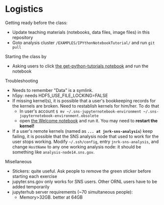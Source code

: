 # Logistics

Getting ready before the class:
* Update teaching materials (notebooks, data files, image files) in this repository
* Goto analysis cluster `/EXAMPLES/IPYthonNotebookTutorial/` and run `git pull`

Starting the class by
* Asking users to click [the get-python-tutorials notebook](https://jupyter.sns.gov/user/%7BUSER%7D/notebooks/notebooks/Get%20Python%20Tutorials.ipynb) and run the notebook

Troubleshooting
* Needs to remember "Data" is a symlink. 
* h5py: needs HDF5_USE_FILE_LOCKING=FALSE
* If missing kernel(s), it is possible that a user's bookkeeping records for the kernels are broken. Need to restablish kernels for him/her. To do that
  - In user's account 
  `$ mv ~/.sns-jupyternotebook-environment ~/.sns-jupyternotebook-environment.obsolete`
  - open [the Welcome notebook](https://jupyter.sns.gov/user/{USER}/notebooks/notebooks/Welcome.ipynb) and run it. You may need to **restart the kernel!**
* If a user's remote kernels (named as **`... at jnrk-sns-analysis`**) keep failing, it is possible that the SNS analysis node that used to work for the user stops working. Modify `~/.ssh/config`, entry `jnrk-sns-analysis`, and change `HostName` to any one working analysis node: it should be something like `analysis-node14.sns.gov`.
  
Misellaneous
* Stickers: quite useful. Ask people to remove the green sticker before starting each exercise
* jupyter.sns.gov only works for SNS users. Other ORNL users have to be added temporarily
* jupyterhub server requirements (~70 simultaneous people):
  - Memory>32GB. better at 64GB 
  
